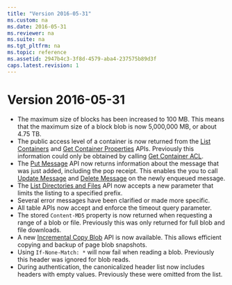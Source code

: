 ```yaml
---
title: "Version 2016-05-31"
ms.custom: na
ms.date: 2016-05-31
ms.reviewer: na
ms.suite: na
ms.tgt_pltfrm: na
ms.topic: reference
ms.assetid: 2947b4c3-3f8d-4579-aba4-237575b89d3f
caps.latest.revision: 1
---
```

# Version 2016-05-31  

- The maximum size of blocks has been increased to 100 MB. This means that the maximum size of a block blob is now 5,000,000 MB, or about 4.75 TB.
- The public access level of a container is now returned from the [List Containers](List-Containers2.md) and [Get Container Properties](Get-Container-Properties.md) APIs. Previously this information could only be obtained by calling [Get Container ACL](Get-Container-ACL.md).
- The [Put Message](Put-Message.md) API now returns information about the message that was just added, including the pop receipt. This enables the you to call [Update Message](Update-Message.md) and [Delete Message](Delete-Message2.md) on the newly enqueued message.
- The [List Directories and Files](List-Directories-and-Files.md) API now accepts a new parameter that limits the listing to a specified prefix.
- Several error messages have been clarified or made more specific.
- All table APIs now accept and enforce the timeout query parameter.
- The stored `Content-MD5` property is now returned when requesting a range of a blob or file. Previously this was only returned for full blob and file downloads.
- A new [Incremental Copy Blob](Incremental-Copy-Blob.md) API is now available. This allows efficient copying and backup of page blob snapshots.
- Using `If-None-Match: *` will now fail when reading a blob. Previously this header was ignored for blob reads.
- During authentication, the canonicalized header list now includes headers with empty values. Previously these were omitted from the list.
